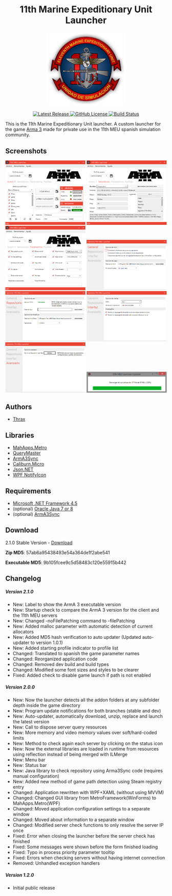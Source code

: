 <h1 align="center">11th Marine Expeditionary Unit Launcher</h1>
<p align="center">
	<img src="https://raw.githubusercontent.com/11thmeu/launcher/master/doc/logo-transparent.png" width="250px" />
</p>

<p align="center">
    <a href="https://github.com/11thmeu/launcher/releases/latest">
        <img src="https://img.shields.io/badge/Release-Delta|2.1.0-blue.svg" alt="Latest Release">
    </a>
    <a href="https://raw.githubusercontent.com/11thmeu/launcher/master/LICENSE">
        <img src="https://img.shields.io/badge/license-GPLv2-blue.svg" alt="GitHub License">
    </a>
    <a href="https://ci.appveyor.com/project/Thraxs/launcher">
        <img src="https://ci.appveyor.com/api/projects/status/8t1t67dbn2weho9g?svg=true" alt="Build Status">
    </a>
</p>

This is the 11th Marine Expeditionary Unit launcher. A custom launcher for the game [Arma 3](http://store.steampowered.com/app/107410) made for private use in the 11th MEU spanish simulation community.
	


## Screenshots
<p align="center">
	<img src="https://raw.githubusercontent.com/11thmeu/launcher/master/doc/capture1.png" width="250px" />
	<img src="https://raw.githubusercontent.com/11thmeu/launcher/master/doc/capture2.png" width="250px" />
	<img src="https://raw.githubusercontent.com/11thmeu/launcher/master/doc/capture3.png" width="250px" />
	<img src="https://raw.githubusercontent.com/11thmeu/launcher/master/doc/capture4.png" width="250px" />
	<img src="https://raw.githubusercontent.com/11thmeu/launcher/master/doc/capture5.png" width="250px" />
	<img src="https://raw.githubusercontent.com/11thmeu/launcher/master/doc/capture6.png" width="250px" />
	<img src="https://raw.githubusercontent.com/11thmeu/launcher/master/doc/capture7.png" width="250px" />
	<img src="https://raw.githubusercontent.com/11thmeu/launcher/master/doc/capture8.png" width="250px" />
</p>

## Authors
 * [Thrax](https://github.com/Thraxs/)


## Libraries
 * [MahApps.Metro](http://github.com/MahApps/MahApps.Metro) 
 * [QueryMaster](http://querymaster.codeplex.com/) 
 * [ArmA3Sync](http://www.sonsofexiled.fr)
 * [Caliburn.Micro](www.caliburnmicro.com)
 * [Json.NET](www.newtonsoft.com/json)
 * [WPF NotifyIcon](www.hardcodet.net/wpf-notifyicon)


## Requirements
 * [Microsoft .NET Framework 4.5](http://www.microsoft.com/en-us/download/details.aspx?id=30653)
 * (optional) [Oracle Java 7 or 8](http://www.oracle.com/technetwork/java/javase/downloads/index.html)
 * (optional) [ArmA3Sync](http://www.sonsofexiled.fr/wiki/index.php/ArmA3Sync_Wiki_English)


## Download
2.1.0 Stable Version - [Download](https://raw.githubusercontent.com/11thmeu/launcher/master/bin/11thLauncher210.zip) 
<p><b>Zip MD5</b>: 57ab6a95438493e54a364de1f2abe541</p>
<p><b>Executable MD5</b>: 9b105fcee9c5d58483c120e55915b442</p>

## Changelog
##### Version 2.1.0
 * New: Label to show the ArmA 3 executable version
 * New: Startup check to compare the ArmA 3 version for the client and the 11th MEU servers
 * New: Changed -noFilePatching command to -filePatching
 * New: Added malloc parameter with automatic detection of current allocators
 * New: Added MD5 hash verification to auto updater (Updated auto-updater to version 1.0.1)
 * New: Added starting profile indicator to profile list
 * Changed: Translated to spanish the game parameter names
 * Changed: Reorganized application code
 * Changed: Removed dev build and build types
 * Changed: Modified some font sizes and styles to be clearer
 * Fixed: Added check to disable game launch if path is not enabled

##### Version 2.0.0
 * New: Now the launcher detects all the addon folders at any subfolder depth inside the game directory
 * New: Program update notifications for both branches (stable and dev)
 * New: Auto-updater, automatically download, unzip, replace and launch the latest version
 * New: Call to dispose server query resources
 * New: More memory and video memory values over soft/hard-coded limits
 * New: Method to check again each server by clicking on the status icon
 * New: Now the external libraries are loaded in runtime from resources using reflection instead of being merged with ILMerge
 * New: Menu bar
 * New: Status bar
 * New: Java library to check repository using Arma3Sync code (requires manual configuration)
 * New: Added new method of game path detection using Steam registry entry
 * Changed: Application rewritten with WPF+XAML (without using MVVM)
 * Changed: Changed GUI library from MetroFramework(WinForms) to MahApps.Metro(WPF)
 * Changed: Moved application configuration settings to a separate window
 * Changed: Moved about information to a separate window
 * Changed: Modified server check functions to only resolve the server IP once
 * Fixed: Error when closing the launcher before the server check has finished
 * Fixed: Some messages were shown before the form finished loading
 * Fixed: Typo in process priority parameter tooltip
 * Fixed: Errors when checking servers without having internet connection
 * Removed: Unhandled exception handlers

##### Version 1.2.0
 * Initial public release

